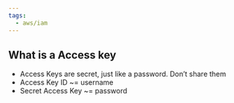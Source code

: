 ```yaml
---
tags:
  - aws/iam
---
```

## What is a Access key
- Access Keys are secret, just like a password. Don’t share them
- Access Key ID ~= username 
- Secret Access Key ~= password